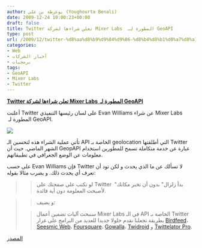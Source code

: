 ```yaml
---
author: يوغرطة بن علي (Youghourta Benali)
date: 2009-12-24 10:00:23+00:00
draft: false
title: Twitter تعلن شراءها لشركة Mixer Labs  المطورة لـ GeoAPI
type: post
url: /2009/12/twitter-%d8%aa%d8%b9%d9%84%d9%86-%d8%b4%d8%b1%d8%a7%d8%a1%d9%87%d8%a7-%d9%84%d8%b4%d8%b1%d9%83%d8%a9-mixer-labs-%d8%a7%d9%84%d9%85%d8%b7%d9%88%d8%b1%d8%a9-%d9%84%d9%80-geoapi/
categories:
- Web
- أخبار الشركات
- برمجيات
tags:
- GeoAPI
- Mixer Labs
- Twitter
---
```


[**Twitter تعلن شراءها لشركة Mixer Labs  المطورة لـ GeoAPI**](https://www.it-scoop.com/2009/12/twitter-%d8%aa%d8%b9%d9%84%d9%86-%d8%b4%d8%b1%d8%a7%d8%a1%d9%87%d8%a7-%d9%84%d8%b4%d8%b1%d9%83%d8%a9-mixer-labs-%d8%a7%d9%84%d9%85%d8%b7%d9%88%d8%b1%d8%a9-%d9%84%d9%80-geoapi/)




أعلنت Twitter على لسان رئيسها التنفيذي Evan Williams عن شراء Mixer Labs  المطورة لـ GeoAPI.




[![](http://djug.developpez.com/rsc/GEOApi.jpg)
](https://www.it-scoop.com/2009/12/twitter-%d8%aa%d8%b9%d9%84%d9%86-%d8%b4%d8%b1%d8%a7%d8%a1%d9%87%d8%a7-%d9%84%d8%b4%d8%b1%d9%83%d8%a9-mixer-labs-%d8%a7%d9%84%d9%85%d8%b7%d9%88%d8%b1%d8%a9-%d9%84%d9%80-geoapi/)




تأتي عملية الشراء هذه لتحسين الـ API الخاصة بـ geolocation التي أطلقتها Twitter الشهر الماضي. حيث أن GeopAPI عبارة عن خدمة متكاملة تسمح للمطورين استخدام معلومات عن الوضع الجغرافي في تطبيقاتهم.




على حسب Evan Williams فإن Twitter لا تسألك عن ما الذي يحدث و لكن تود أن تعرف أي يحدث ذلك. و يضرب مثالا بقوله:





<blockquote>

> 
> لو تكتب على صفحتك على Twitter  "بدأ زلزال" بدون أن تخبر مكانك لأصبحت المعلومة دون أية فائدة.
> 
> 
</blockquote>




<blockquote>

> 
> و يضيف:
> 
> 

> 
> سنبحث آليات تضمين أعمال Mixer Labs في الـ API الخاصة بـ Twitter بطريقة تجعلنا نقدم حلولا جديدا للعديد من البرامج على غرار [Birdfeed](http://birdfeedapp.com/)، [Seesmic Web](http://seesmic.com/app/)، [Foursquare](http://foursquare.com/)، [Gowalla](http://gowalla.com/)، [Twidroid](http://twidroid.com/) و [Twittelator Pro](http://blog.fr.twitter.com/www.stone.com/Twittelator/).
> 
> 
</blockquote>







[المصدر](http://blog.twitter.com/2009/12/mixing-it-up-at-795-folsom-st.html)



